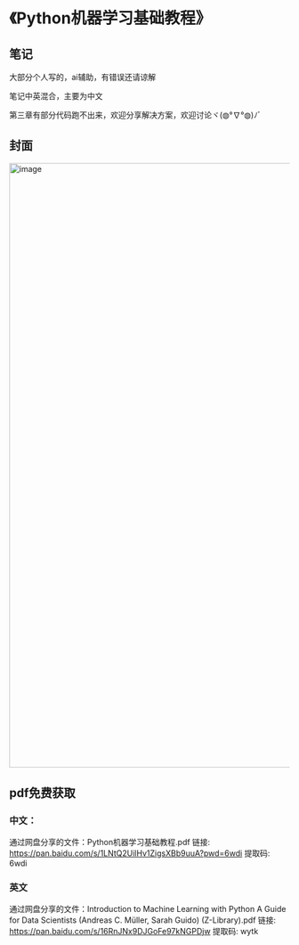 # 《Python机器学习基础教程》

## 笔记
大部分个人写的，ai辅助，有错误还请谅解

笔记中英混合，主要为中文

第三章有部分代码跑不出来，欢迎分享解决方案，欢迎讨论ヾ(◍°∇°◍)ﾉﾞ

## 封面

<img width="841" height="1085" alt="image" src="https://github.com/user-attachments/assets/d4d88dfc-581e-4b66-81ef-f9dc69276b29" />


## pdf免费获取

### 中文：
通过网盘分享的文件：Python机器学习基础教程.pdf
链接: https://pan.baidu.com/s/1LNtQ2UilHv1ZigsXBb9uuA?pwd=6wdi 提取码: 6wdi


### 英文
通过网盘分享的文件：Introduction to Machine Learning with Python A Guide for Data Scientists (Andreas C. Müller, Sarah Guido) (Z-Library).pdf
链接: https://pan.baidu.com/s/16RnJNx9DJGoFe97kNGPDjw 提取码: wytk

